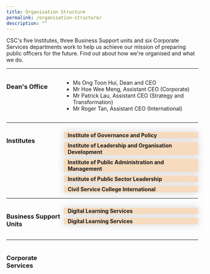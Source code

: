 ```yaml
---
title: Organisation Structure
permalink: /organisation-structure/
description: ""
---
```

<style>
.hidecontent {
	 display: none;
	
	}
	
	.Label_alignment {
	 padding-left:10px
	
	}
	
#myaccordian label {
	box-shadow:0 0 20px #d4d4d4;
	display: block;
	padding 8px 22px;
	margin: 10px 0px 1px 0px;
	cursor: pointer;
	background: #f7dbbe;
	font-weight: bold ;
	transition: ease .5s;
	
	
	}
	
	#myaccordian label:hover{
		background :#F68B1F;
	  color: white;
	
	}
	
	.accordiancontent {
		/* box-shadow: 0px 0px 20px #d4d4d4; */
		padding: 10px 25px;
	  /* border: 1px solid #d4d4d4; */
	}
	
	#myaccordian input:checked + label + .accordiancontent{
	  display: block;
	  web-kit animation: fadeIn 0.5s ease-out;
		-moz-animation: fadeIn 0.5s ease-out;
	  -o-animation: fadeIn 0.5s ease-out;
		animation: fadeIn 0.5s ease-out;
	
	
	}
	
	@-webkit-keyframes fadeIn {
		0%{
		display: none;
		opacity: 0;
	}
	1%{
		display: block;
		opacity: 0;
	}
	100%{
		display:block;
		opacity: 0;
	}
	}
	
.grid-container {
	  display: grid;
	  grid-template-columns:  30% 70%;
	 
	}

	.header-left {
		text-align: left;
	
	
	}

	.Accordian-Paragraph {
	 font-size: 1em;
	
	}
	

</style>
<!-- Hello there this is a HTML comment-->

<p>CSC's five Institutes, three Business Support units and six Corporate Services departments work to help us achieve our mission of preparing public officers for the future. Find out about how we're organised and what we do.                         </p>

<hr>
<div class="grid-container">
<div class="grid-child-OS-1"><h3 style="textalign:left;" class="header-left">Dean's Office</h3></div>
<div class="grid-child-OS-2">
	<ul>
	<li>Ms Ong Toon Hui, Dean and CEO</li>
	<li>Mr Hoe Wee Meng, Assistant CEO (Corporate)</li>
	<li>Mr Patrick Lau, Assistant CEO (Strategy and Transformation)</li>
	<li>Mr Roger Tan, Assistant CEO (International)</li>

</ul>
</div>
</div>


<hr>
<div class="grid-container">
	<div class="grid-child-OS-1"><h3 class="header-left">Institutes</h3></div>
	<div class="grid-child-OS-2">
		<div id="myaccordian">
			<input class="hidecontent" id="accordian1" type="checkbox">
			<label class="Label_alignment" for="accordian1">Institute of Governance and Policy</label>
		<div class="accordiancontent hidecontent">
			<p class="Accordian-Paragraph">Steward and advance public policy through research and training programmes,  with emphasis on the areas of governance, public economics and social policy.</p>
</div>
	</div>
	<div id="myaccordian">
			<input class="hidecontent" id="accordian2" type="checkbox">
			<label class="Label_alignment" for="accordian2">Institute of Leadership and Organisation Development</label>
		<div class="accordiancontent hidecontent">
			<p class="Accordian-Paragraph">Develop leadership and organisation development (OD) capabilities through research, training and consultancy, so as to enable sustainable change and transformation in the Public Service.</p>
</div>
	</div>
		<!-- Institute of Leadership and Organisation development accordian is above. Institute of Public Administration and Management accordian is below.-->
<div id="myaccordian">
			<input class="hidecontent" id="accordian3" type="checkbox">
			<label class="Label_alignment" for="accordian3">Institute of Public Administration and Management</label>
		<div class="accordiancontent hidecontent">
			<p class="Accordian-Paragraph">Build capabilities in the areas of service management and delivery, strategic human resource management, public finance and law, public service foundational competencies and enforcement practices.</p>
</div>
	</div>
<!-- Above is Institue of Public Administration and Management accordian. Below is the Institute of public sector leadership accordian.-->		
<div id="myaccordian">
			<input class="hidecontent" id="accordian4" type="checkbox">
			<label class="Label_alignment" for="accordian4">Institute of Public Sector Leadership</label>
		<div class="accordiancontent hidecontent">
			<p class="Accordian-Paragraph">Develop a pipeline of public service leaders through a suite of milestone programmes focusing on leadership development, public governance and its ethos in Singapore.</p>
</div>
	</div>
		<!-- Above is the Institute of public sectors leadership accordian. Below is the Civil Service College International accordian-->
<div id="myaccordian">
			<input class="hidecontent" id="accordian5" type="checkbox">
			<label class="Label_alignment" for="accordian5">Civil Service College International</label>
		<div class="accordiancontent hidecontent">
			<p class="Accordian-Paragraph">Build strategic partnerships through the sharing of Singapore’s public service experience and best practices with the wider global community.</p>
</div>
	</div>
		
 
 </div>
</div>

<hr>
<div class="grid-container">
	<div class="grid-child-OS-1"><h3 class="header-left">Business Support Units</h3></div>
<div class="grid-child-OS-2">
	<!-- Below here will be the 3 Business Support unit accordians-->
	<div id="myaccordian">
			<input class="hidecontent" id="accordian6" type="checkbox">
			<label class="Label_alignment" for="accordian6">Digital Learning Services</label>
		<div class="accordiancontent hidecontent">
			<p class="Accordian-Paragraph">Drive and enable digital learning for an integrated and seamless learning experience.</p>
</div>
	</div>
	<!-- Above is the Digital Learning Services Accordian. Below is the Learning Futures Group accordian.-->
<div id="myaccordian">
			<input class="hidecontent" id="accordian6" type="checkbox">
			<label class="Label_alignment" for="accordian6">Digital Learning Services</label>
		<div class="accordiancontent hidecontent">
			<p class="Accordian-Paragraph">Drive and enable digital learning for an integrated and seamless learning experience.</p>
</div>
	</div>
	
	
</div>


</div>

<hr>
<div class="grid-container">
	<div class="grid-child-OS-1">
		<h3>Corporate Services</h3>
  </div>
	<div class="grid-child-OS-2"></div>

</div>
